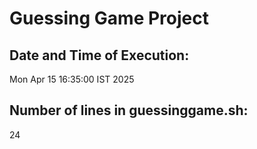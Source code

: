 # Guessing Game Project

## Date and Time of Execution:
Mon Apr 15 16:35:00 IST 2025  <!-- Replace this with your actual date and time output -->

## Number of lines in guessinggame.sh:
24  <!-- Replace this with the actual number if different -->
